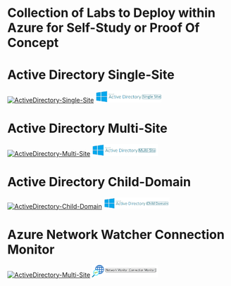 # Collection of Labs to Deploy within Azure for Self-Study or Proof Of Concept

# Active Directory Single-Site
[![ActiveDirectory-Single-Site](https://github.com/elliottfieldsjr/KillerHomeLab-Bicep/actions/workflows/ActiveDirectory-Single-Site.yml/badge.svg)](https://github.com/elliottfieldsjr/KillerHomeLab-Bicep/actions/workflows/ActiveDirectory-Single-Site.yml)
<a href="./Deployments/ActiveDirectory-Single-Site"><img src="Deployments/x_Images/ActiveDirectorySingleSite.png" alt="Active Directory Single-Site" width="150"></a>

# Active Directory Multi-Site
[![ActiveDirectory-Multi-Site](https://github.com/elliottfieldsjr/KillerHomeLab-Bicep/actions/workflows/ActiveDirectory-Multi-Site.yml/badge.svg)](https://github.com/elliottfieldsjr/KillerHomeLab-Bicep/actions/workflows/ActiveDirectory-Multi-Site.yml)
<a href="./Deployments/ActiveDirectory-Multi-Site"><img src="Deployments/x_Images/ActiveDirectoryMultiSite.png" alt="Active Directory Multi-Site" width="150"></a>

# Active Directory Child-Domain
[![ActiveDirectory-Child-Domain](https://github.com/elliottfieldsjr/KillerHomeLab-Bicep/actions/workflows/ActiveDirectory-Child-Domain.yml/badge.svg)](https://github.com/elliottfieldsjr/KillerHomeLab-Bicep/actions/workflows/ActiveDirectory-Child-Domain.yml)
<a href="./Deployments/ActiveDirectory-Child-Domain"><img src="Deployments/x_Images/ActiveDirectoryChildDomain.png" alt="Active Directory Chid-Domain" width="150"></a>

# Azure Network Watcher Connection Monitor
[![ActiveDirectory-Multi-Site](https://github.com/elliottfieldsjr/KillerHomeLab-Bicep/actions/workflows/AzureNetworkWatcher-Connection-Monitor.yml/badge.svg)](https://github.com/elliottfieldsjr/KillerHomeLab-Bicep/actions/workflows/AzureNetworkWatcher-Connection-Monitor.yml)
<a href="./Deployments/AzureNetworkWatcher-Connection-Monitor"><img src="Deployments/x_Images/NetworkWatcherConnectionMonitor.png" alt="Network Watcher Connection Monitor" width="150"></a>